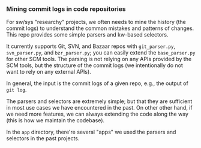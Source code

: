 ### Mining commit logs in code repositories

For sw/sys "researchy" projects, we often needs to mine the history (the commit logs) to understand the common mistakes and patterns of changes. This repo provides some simple parsers and kw-based selectors.

It currently supports Git, SVN, and Bazaar repos with `git_parser.py`, `svn_parser.py`, and `bzr_parser.py`; you can easily extend the `base_parser.py` for other SCM tools. The parsing is not relying on any APIs provided by the SCM tools, but the structure of the commit logs (we intentionally do not want to rely on any external APIs).

In general, the input is the commit logs of a given repo, e.g., the output of `git log`.

The parsers and selectors are extremely simple; but that they are sufficient in most use cases we have encountered in the past. On other other hand, if we need more features, we can always extending the code along the way (this is how we maintain the codebase).

In the `app` directory, there're several "apps" we used the parsers and selectors in the past projects.

